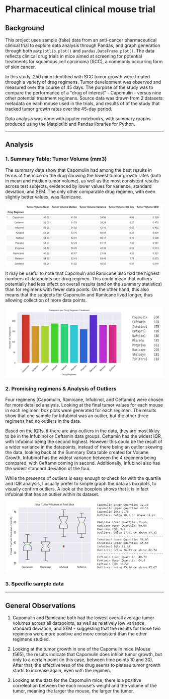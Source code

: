 # Pharmaceutical clinical mouse trial

## Background
This project uses sample (fake) data from an anti-cancer pharmaceutical clinical trial to explore data analysis through Pandas, and graph generation through both `matplotlib.plot()` and `pandas.DataFrame.plot()`. The data reflects clinical drug trials in mice aimed at screening for potential treatments for squamous cell carcinoma (SCC), a commonly occurring form of skin cancer. 

In this study, 250 mice identified with SCC tumor growth were treated through a variety of drug regimens. Tumor development was observed and measured over the course of 45 days. The purpose of the study was to compare the performance of a "drug of interest" - Capomulin - versus nine other potential treatment regimens. Source data was drawn from 2 datasets: metadata on each mouse used in the trials, and results of of the study that tracked tumor growth rates over the 45-day period.

Data analysis was done with jupyter notebooks, with summary graphs produced using the Matplotlib and Pandas libraries for Python. 

-----
## Analysis

### 1. Summary Table: Tumor Volume (mm3)

The summary data show that Capomulin had among the best results in terms of the mice on the drug showing the lowest tumor growth rates (both in mean and median tumor volume), as well as the most consistent results across test subjects, evidenced by lower values for variance, standard deviation, and SEM. The only other comparable drug regimen, with even slightly better values, was Ramicane. 

![Summary Table](Images/drug_results_summary.png)

It may be useful to note that Capomuln and Ramicane also had the highest numbers of datapoints per drug regimen.  This could mean that outliers potentially had less effect on overall results (and on the summary statistics) than for regimens with fewer data points. On the other hand, this also means that the subjects for Capomulin and Ramicane lived longer, thus allowing collection of more data points. 

![Data Points Bar Graph](Images/datapoints_bar.png)


### 2. Promising regimens & Analysis of Outliers
Four regimens (Capomulin, Ramicane, Infubinol, and Ceftamin) were chosen for more detailed analysis. Looking at the final tumor values for each mouse in each regimen, box plots were generated for each regimen.  The results show that one sample for Infubinol was an outlier, but the other three regimens had no outliers in the data. 

Based on the IQRs, if there are any outliers in the data, they are most likley to be in the Infubinol or Ceftamin data groups. Ceftamin has the widest IQR, with Infubinol being the second highest. However this could be the result of a wider variance in the datapoints, instead of there being an outlier skewing the data. looking back at the Summary Data table created for Volume Growth, Infubinol has the widest variance between the 4 regimens being compared, with Ceftamn coming in second. Additionally, Infubinol also has the widest standard deviation of the four.

While the presence of outliers is easy enough to check for with the quartile and IQR analysis, I usually prefer to simple graph the data as boxplots, to visually confirm outliers.  A look at the boxplots shows that it is in fact Infubinal that has an outlier within its dataset.

![Boxplot & Quartiles](Images/boxplot_quartiles.png)


### 3. Specific sample data
-----
## General Observations
1. Capomulin and Ramicane both had the lowest overall average tumor volumes across all datapoints, as well as relatively low variance, standard deviation, and SEM - suggesting that the results for those two regimens were more positive and more consistent than the other regimens studied.

2. Looking at the tumor growth in one of the Capomulin mice (Mouse t565), the results indicate that Capomulin does inhibit tumor growth, but only to a certain point (in this case, between time points 10 and 30). After that, the effectiveness of the drug seems to plateau tumor growth starts to increase again, even with the regimen.

3. Looking at the data for the Capomulin mice, there is a positive correleation between the each mouse's weight and the volume of the tumor, meaning the larger the mouse, the larger the tumor.
